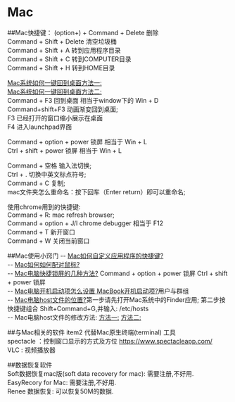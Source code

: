 # Mac
##Mac快捷键：
(option+) + Command + Delete  删除   
Command + Shift + Delete  清空垃圾桶   
Command + Shift + A  转到应用程序目录    
Command + Shift + C  转到COMPUTER目录   
Command + Shift + H  转到HOME目录 

[Mac系统如何一键回到桌面方法一:](http://jingyan.baidu.com/article/2f9b480dbfbdf841cb6cc2b6.html)  
[Mac系统如何一键回到桌面方法二:](http://bbs.feng.com/read-htm-tid-8127773.html)  
Command + F3  回到桌面  相当于window下的 Win + D  
Command+shift+F3  动画渐变回到桌面;  
F3 已经打开的窗口缩小展示在桌面  
F4 进入launchpad界面  

Command + option + power  锁屏  相当于 Win + L  
Ctrl + shift + power 锁屏  相当于 Win + L  

Command + 空格  输入法切换;  
Ctrl + . 切换中英文标点符号;  
Command + C 复制;  
mac文件夹怎么重命名：按下回车（Enter return）即可以重命名;  

使用chrome用到的快捷键:  
Command + R:  mac refresh browser;  
Command + option + J/I chrome debugger 相当于 F12  
Command + T 新开窗口  
Command + W 关闭当前窗口  

##Mac使用小窍门
-- [Mac如何自定义应用程序的快捷键?](http://www.macx.cn/thread-2133104-1-1.html)   
-- [Mac如何如何配对鼠标?](http://www.pc6.com/edu/80989.html)  
-- [Mac电脑快捷锁屏的几种方法?](http://jingyan.baidu.com/article/495ba84107f25538b30ede04.html) Command + option + power  锁屏 Ctrl + shift + power 锁屏  
-- [Mac电脑开机启动项怎么设置 MacBook开机启动项?](http://jingyan.baidu.com/article/c35dbcb0cc8d238916fcbcfb.html)用户与群组  
-- [Mac电脑host文件的位置?](http://jingyan.baidu.com/article/0eb457e50554d603f1a90514.html)第一步请先打开Mac系统中的Finder应用; 第二步按快捷键组合 Shift+Command+G,并输入: /etc/hosts  
-- Mac电脑host文件的修改方法:
[方法一:](http://jingyan.baidu.com/article/72ee561a538655e16038df59.html) 
[方法二:](http://blog.csdn.net/fanjunxi1990/article/details/21532655) 

##与Mac相关的软件
item2  代替Mac原生终端(terminal) 工具  
spectacle ：控制窗口显示的方式及方位  https://www.spectacleapp.com/   
VLC : 视频播放器 

##数据恢复软件  
Soft数据恢复mac版(soft data recovery for mac): 需要注册,不好用.  
EasyRecory for Mac: 需要注册,不好用.  
Renee 数据恢复: 可以恢复50M的数据.  
